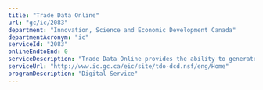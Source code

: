 ```yaml
---
title: "Trade Data Online"
url: "gc/ic/2083"
department: "Innovation, Science and Economic Development Canada"
departmentAcronym: "ic"
serviceId: "2083"
onlineEndtoEnd: 0
serviceDescription: "Trade Data Online provides the ability to generate customized reports on Canada and U.S. trade in goods with over 200 countries. Clients receive custom-based statistics on international trade in goods to help businesses identify trade opportunities."
serviceUrl: "http://www.ic.gc.ca/eic/site/tdo-dcd.nsf/eng/Home"
programDescription: "Digital Service"
---
```

